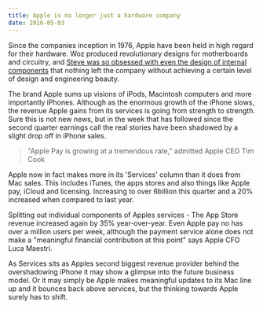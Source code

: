 ```yaml
---
title: Apple is no longer just a hardware company
date: 2016-05-03
---
```

Since the companies inception in 1976, Apple have been held in high regard for their hardware. Woz produced revolutionary designs for motherboards and circuitry, and [Steve was so obsessed with even the design of internal components][1] that nothing left the company without achieving a certain level of design and engineering beauty. 

The brand Apple sums up visions of iPods, Macintosh computers and more importantly iPhones. Although as the enormous growth of the iPhone slows, the revenue Apple gains from its services is going from strength to strength. Sure this is not new news, but in the week that has followed since the second quarter earnings call the real stories have been shadowed by a slight drop off in iPhone sales.

> "Apple Pay is growing at a tremendous rate," admitted Apple CEO Tim Cook

Apple now in fact makes more  in its 'Services' column than it does from Mac sales.  This includes iTunes, the apps stores and also things like Apple pay, iCloud and licensing. Increasing to over 6billion this quarter and a 20% increased when compared to last year. 

Splitting out individual components of Apples services - The App Store revenue increased again by 35% year-over-year. Even Apple pay no has over a million users per week, although the payment service alone does not make a "meaningful financial contribution at this point" says Apple CFO Luca Maestri.

As Services sits as Apples second biggest revenue provider behind the overshadowing iPhone it may show a glimpse into the future business model. Or it may simply be Apple makes meaningful updates to its Mac line up and it bounces back above services, but the thinking towards Apple surely has to shift. 

[1]:	http://thenextweb.com/apple/2011/10/24/steve-jobs-obsession-with-the-quality-of-the-things-unseen/